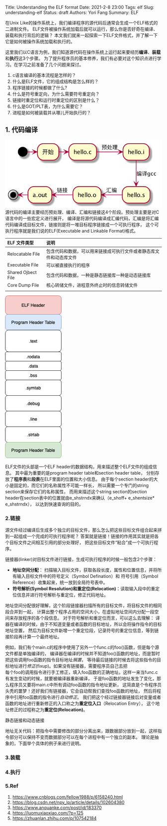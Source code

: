 Title:  Understanding the ELF format
Date: 2021-2-8 23:00
Tags: elf
Slug: understanding-elf
Status: draft
Authors: Yori Fang
Summary: ELF

在Unix Like的操作系统上，我们编译程序的源代码后通常会生成一个ELF格式的二进制文件。
ELF文件被操作系统加载后就可以运行，那么你是否好奇在编译、装载和执行背后的逻辑？
本文我们就来一起探索一下ELF文件格式，并了解一下它是如何被操作系统加载和执行的。

这里我们以C语言为例，我们知道源代码在操作系统上运行起来要经历**编译**、**装载**和**执行**这3个步骤。
为了提升程序员的基本修养，我们有必要对这个知识点进行学习。在学习之前准备了几个问题来探讨。

1. c语言编译的基本流程是怎样的？
2. 什么是ELF文件，它的组成结构是怎么样的？
3. 程序链接的时候都做了什么?
4. 什么是符号重定向，为什么需要符号重定向？
5. 链接时重定位和运行时重定位的区别是什么？
6. 什么是GOT/PLT表，为什么需要它？
7. 进程是如何被装载并从哪儿开始执行的？

## 1. 代码编译

![comiple load and execute](../images/c-language-compilation.png)
源代码的编译主要经历预处理、编译、汇编和链接这4个阶段。预处理主要是对C语言中的一些宏定义进行展开，
编译是将源代码编译成汇编代码，汇编是将汇编代码编译成目标文件，链接则是将一堆目标程序链接成一个可执行程序，
这个可执行程序就是我们说的ELF(Executable and Linkable Format)格式。

| ELF 文件类型       | 说明                                                               |
| :----------------- | :----------------------------------------------------------------- |
| Relocatable File   | 包含代码和数据，可以用来链接成可执行文件或者静态库文件和动态库文件 |
| Executable File    | 可以被直接执行的程序                                               |
| Shared Ojbect File | 包含代码和数据，一种是静态链接库一种是动态链接库                   |
| Core Dump File     | 核心转储文件，进程意外终止时的信息转储文件                         |
|                    |


![elf format](../images/elf-format.png)

ELF文件的头部是一个ELF header的数据结构，用来描述整个ELF文件的组成信息。
其中最为重要的是program header table和section header table，
分别存放了**程序表**和**段表**在ELF里面的位置和大小信息。
由于每个section header的大小是固定的，而它们的名称属性不可能一样长，
所以需要一个专门的string section来保存它们的名称属性，
而用来描述这个string section的section header在section表中的位置就由e_shstrndx来确认（e_shoff+ e_shentsize* e_shstrndx），
以达到快速查询的目的。


### 2.链接

源文件经过编译后生成多个独立的目标文件，那么怎么把这些目标文件组合起来拼到一起组成一个完成的可执行程序呢？
答案就是链接！链接的作用其实就是把各个目标文件之间相互引用的部分处理好，
把这些目标文件“粘合”成一个可执行程序。

链接器(linker)对目标文件进行链接，生成可执行程序的时候一般包含2个步骤：

* **地址空间分配**： 扫描输入目标文件，获取各段长度，属性和位置信息，并将所有输入目标文件中的符号定义（Symbol Defination）和
  符号引用（Symbol Reference）收集起来，统一放到全局符号表中。
* **符号解析(Symbol Resolution)和重定位(Relocation)**：读取输入段中的重定位信息并进行符号解析与重定位，修正代码地址。

地址空间分配很好理解，这个阶段链接器扫描所有的目标文件，将目标文件的相同段合并到一起，
计算出整个程序占用的空间大小，在虚拟地址空间内分配一段空间来存放程序的各个段信息。
对于符号解析和重定位而言，可以这么去理解：
译器在编译的时候，由于不知道变量或者函数的目标地址，所以会将操作指令的目标地址空置，
然后为目标文件新增一个重定位段，记录符号的重定位信息，等到链接阶段再计算一个最终地址。

例如，我们有个main.c的程序中使用了另外一个func.c的foo()函数，但是每个源文件都是单独编译的，
编译器在编译的时候并不知道foo()函数的地址，而是暂时把这些调用foo函数的指令目标地址*搁置*，
等待最后链接的时候去将这些指令的目标地址进行*修正*(fixup)。如果没有链接器，需要程序员自己去把   
每个foo的调用指令进行手工修正，填入foo函数的正确地址。这样一来当func.c有发生变动的时候，就要被编译器重新编译，
于是foo函数的地址发生了变化，那么程序员又要将main.c中所有调动foo函数的指令地址更新，
这简直是个令程序员头秃的噩梦！还好我们有链接器，它会自动帮我们查找foo函数的地址，
然后将程序中引用foo函数的指令进行*自动修正*。
我们把这个经过链接器链接后对变量或者函数的地址进行重新修正的入口称之为**重定位入口**（Relocation Entry），
这个地址修正的过程称之为**重定位(Relocation)**。

静态链接和动态链接

地址无关代码：把指令中需要修改的部分分离出来，跟数据部分放到一起，这样指令部分可以保持不变而数据部分可以在每个进程中有一个独立的副本。
理论是抽象的，下面举个具体的例子来进行说明。


### 3.装载


### 4.执行




### 5.Ref

1. https://www.cnblogs.com/fellow1988/p/6158240.html
2. https://blog.csdn.net/npy_lp/article/details/102604380
3. https://www.anquanke.com/post/id/183370
4. https://luomuxiaoxiao.com/?p=125
5. https://zhuanlan.zhihu.com/p/107542184